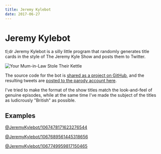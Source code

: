 ```yaml
---
title: Jeremy Kylebot
date: 2017-06-27
---
```


# Jeremy Kylebot

tl;dr Jeremy Kylebot is a silly little program that randomly generates title cards in the style of The Jeremy Kyle Show and posts them to Twitter.

![Your Mum-in-Law Stole Their Kettle][tweet-screenshot]

The source code for the bot is [shared as a project on GitHub][github-project], and the resulting tweets are [posted to the parody account here][twitter-account].

I've tried to make the format of the show titles match the look-and-feel of genuine episodes, while at the same time I've made the subject of the titles as ludicrously "British" as possible. 

## Examples

[@JeremyKylebot/1067478171623276544][example-1]

[@JeremyKylebot/1067689561445318656][example-2]

[@JeremyKylebot/1067749959817150465][example-3]

[tweet-screenshot]: screenshot.png
[github-project]: https://github.com/MikeCoats/kyle-bot
[twitter-account]: https://twitter.com/JeremyKylebot
[example-1]: https://twitter.com/JeremyKylebot/status/1067478171623276544
[example-2]: https://twitter.com/JeremyKylebot/status/1067689561445318656
[example-3]: https://twitter.com/JeremyKylebot/status/1067749959817150465
